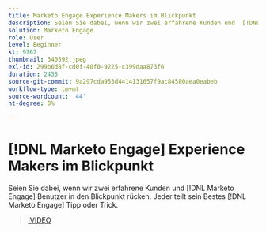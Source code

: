 ```yaml
---
title: Marketo Engage Experience Makers im Blickpunkt
description: Seien Sie dabei, wenn wir zwei erfahrene Kunden und  [!DNL Marketo Engage]  in den Blickpunkt rücken. Jeder wird seinen besten  [!DNL Marketo Engage]  oder Trick teilen.
solution: Marketo Engage
role: User
level: Beginner
kt: 9767
thumbnail: 340592.jpeg
exl-id: 299b6d8f-cd0f-40f0-9225-c399daa873f6
duration: 2435
source-git-commit: 9a297cda953d4414131657f9ac84580aea0eabeb
workflow-type: tm+mt
source-wordcount: '44'
ht-degree: 0%

---
```


# [!DNL Marketo Engage] Experience Makers im Blickpunkt

Seien Sie dabei, wenn wir zwei erfahrene Kunden und [!DNL Marketo Engage] Benutzer in den Blickpunkt rücken. Jeder teilt sein Bestes [!DNL Marketo Engage] Tipp oder Trick.

>[!VIDEO](https://video.tv.adobe.com/v/340592/?quality=12&learn=on)
